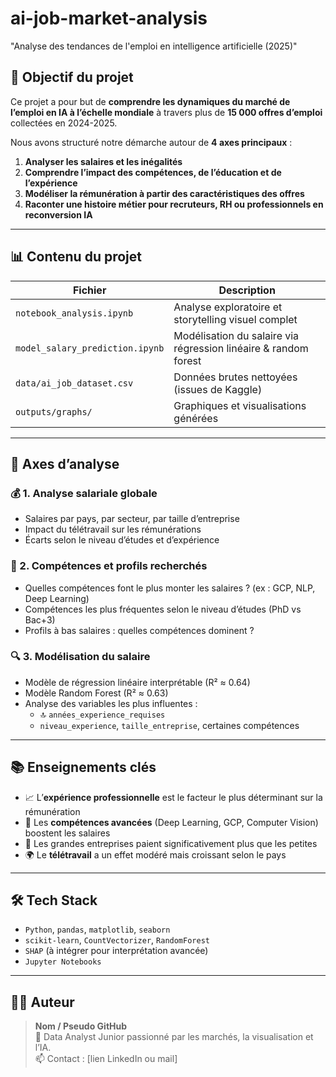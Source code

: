 # ai-job-market-analysis
"Analyse des tendances de l'emploi en intelligence artificielle (2025)"

## 🎯 Objectif du projet

Ce projet a pour but de **comprendre les dynamiques du marché de l’emploi en IA à l’échelle mondiale** à travers plus de **15 000 offres d’emploi** collectées en 2024-2025.

Nous avons structuré notre démarche autour de **4 axes principaux** :

1. **Analyser les salaires et les inégalités**
2. **Comprendre l’impact des compétences, de l’éducation et de l’expérience**
3. **Modéliser la rémunération à partir des caractéristiques des offres**
4. **Raconter une histoire métier pour recruteurs, RH ou professionnels en reconversion IA**

---

## 📊 Contenu du projet

| Fichier                          | Description |
|----------------------------------|-------------|
| `notebook_analysis.ipynb`        | Analyse exploratoire et storytelling visuel complet |
| `model_salary_prediction.ipynb`  | Modélisation du salaire via régression linéaire & random forest |
| `data/ai_job_dataset.csv`        | Données brutes nettoyées (issues de Kaggle) |
| `outputs/graphs/`                | Graphiques et visualisations générées |

---

## 🧠 Axes d’analyse

### 💰 1. **Analyse salariale globale**
- Salaires par pays, par secteur, par taille d’entreprise
- Impact du télétravail sur les rémunérations
- Écarts selon le niveau d’études et d’expérience

### 🧠 2. **Compétences et profils recherchés**
- Quelles compétences font le plus monter les salaires ? (ex : GCP, NLP, Deep Learning)
- Compétences les plus fréquentes selon le niveau d’études (PhD vs Bac+3)
- Profils à bas salaires : quelles compétences dominent ?

### 🔍 3. **Modélisation du salaire**
- Modèle de régression linéaire interprétable (R² ≈ 0.64)
- Modèle Random Forest (R² ≈ 0.63)
- Analyse des variables les plus influentes :
  - 🔝 `années_experience_requises`
  - `niveau_experience`, `taille_entreprise`, certaines compétences

---

## 📚 Enseignements clés

- 📈 L’**expérience professionnelle** est le facteur le plus déterminant sur la rémunération
- 🧠 Les **compétences avancées** (Deep Learning, GCP, Computer Vision) boostent les salaires
- 💼 Les grandes entreprises paient significativement plus que les petites
- 🌍 Le **télétravail** a un effet modéré mais croissant selon le pays

---

## 🛠️ Tech Stack
- `Python`, `pandas`, `matplotlib`, `seaborn`
- `scikit-learn`, `CountVectorizer`, `RandomForest`
- `SHAP` (à intégrer pour interprétation avancée)
- `Jupyter Notebooks`

---

## 👨‍💻 Auteur

> **Nom / Pseudo GitHub**  
> 💼 Data Analyst Junior passionné par les marchés, la visualisation et l’IA.  
> 📫 Contact : [lien LinkedIn ou mail]
